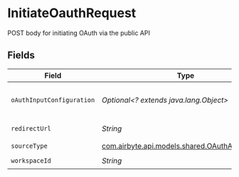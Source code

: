 # InitiateOauthRequest

POST body for initiating OAuth via the public API


## Fields

| Field                                                                                                                                                              | Type                                                                                                                                                               | Required                                                                                                                                                           | Description                                                                                                                                                        |
| ------------------------------------------------------------------------------------------------------------------------------------------------------------------ | ------------------------------------------------------------------------------------------------------------------------------------------------------------------ | ------------------------------------------------------------------------------------------------------------------------------------------------------------------ | ------------------------------------------------------------------------------------------------------------------------------------------------------------------ |
| `oAuthInputConfiguration`                                                                                                                                          | *Optional<? extends java.lang.Object>*                                                                                                                             | :heavy_minus_sign:                                                                                                                                                 | The values required to configure OAuth flows. The schema for this must match the `OAuthConfigSpecification.oauthUserInputFromConnectorConfigSpecification` schema. |
| `redirectUrl`                                                                                                                                                      | *String*                                                                                                                                                           | :heavy_check_mark:                                                                                                                                                 | The URL to redirect the user to with the OAuth secret stored in the secret_id query string parameter after authentication is complete.                             |
| `sourceType`                                                                                                                                                       | [com.airbyte.api.models.shared.OAuthActorNames](../../models/shared/OAuthActorNames.md)                                                                            | :heavy_check_mark:                                                                                                                                                 | N/A                                                                                                                                                                |
| `workspaceId`                                                                                                                                                      | *String*                                                                                                                                                           | :heavy_check_mark:                                                                                                                                                 | The workspace to create the secret and eventually the full source.                                                                                                 |